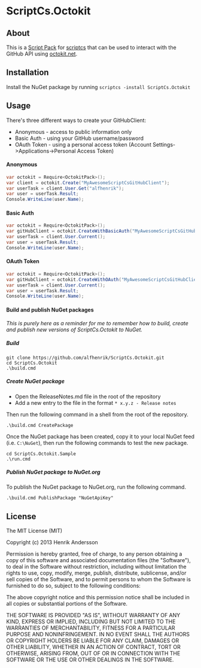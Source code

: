 ScriptCs.Octokit
==============================

## About
This is a [Script Pack](https://github.com/scriptcs/scriptcs/wiki) for [scriptcs](https://github.com/scriptcs/scriptcs) that can be used to interact with the GitHub API using [octokit.net](https://github.com/octokit/octokit.net).

## Installation

Install the NuGet package by running `scriptcs -install ScriptCs.Octokit`

## Usage

There's three different ways to create your GitHubClient:
- Anonymous - access to public information only
- Basic Auth - using your GitHub username/password
- OAuth Token - using a personal access token (Account Settings->Applications->Personal Access Token)

#### Anonymous
```csharp
var octokit = Require<OctokitPack>();
var client = octokit.Create("MyAwesomeScriptCsGitHubClient");
var userTask = client.User.Get("alfhenrik");
var user = userTask.Result;
Console.WriteLine(user.Name);
```

#### Basic Auth
```csharp
var octokit = Require<OctokitPack>();
var gitHubClient = octokit.CreateWithBasicAuth("MyAwesomeScriptCsGitHubClient", "myusername", "mypassword");
var userTask = client.User.Current();
var user = userTask.Result;
Console.WriteLine(user.Name);
```

#### OAuth Token
```csharp
var octokit = Require<OctokitPack>();
var gitHubClient = octokit.CreateWithOAuth("MyAwesomeScriptCsGitHubClient", "myusername", "myoauthtoken");
var userTask = client.User.Current();
var user = userTask.Result;
Console.WriteLine(user.Name);
```

#### Build and publish NuGet packages

_This is purely here as a reminder for me to remember how to build, create and publish new versions of ScriptCs.Octokit to NuGet._

##### Build
```
git clone https://github.com/alfhenrik/ScriptCs.Octokit.git
cd ScriptCs.Octokit
.\build.cmd
```

##### Create NuGet package
 - Open the ReleaseNotes.md file in the root of the repository
 - Add a new entry to the file in the format `* x.y.z - Release notes`

Then run the following command in a shell from the root of the repository.
```
.\build.cmd CreatePackage
```
Once the NuGet package has been created, copy it to your local NuGet feed (i.e. `C:\NuGet`), then run the following commands to test the new package.
```
cd ScriptCs.Octokit.Sample
.\run.cmd
```

##### Publish NuGet package to NuGet.org
To publish the NuGet package to NuGet.org, run the following command.
```
.\build.cmd PublishPackage "NuGetApiKey"
```

## License

The MIT License (MIT)

Copyright (c) 2013 Henrik Andersson

Permission is hereby granted, free of charge, to any person obtaining a copy
of this software and associated documentation files (the "Software"), to deal
in the Software without restriction, including without limitation the rights
to use, copy, modify, merge, publish, distribute, sublicense, and/or sell
copies of the Software, and to permit persons to whom the Software is
furnished to do so, subject to the following conditions:

The above copyright notice and this permission notice shall be included in
all copies or substantial portions of the Software.

THE SOFTWARE IS PROVIDED "AS IS", WITHOUT WARRANTY OF ANY KIND, EXPRESS OR
IMPLIED, INCLUDING BUT NOT LIMITED TO THE WARRANTIES OF MERCHANTABILITY,
FITNESS FOR A PARTICULAR PURPOSE AND NONINFRINGEMENT. IN NO EVENT SHALL THE
AUTHORS OR COPYRIGHT HOLDERS BE LIABLE FOR ANY CLAIM, DAMAGES OR OTHER
LIABILITY, WHETHER IN AN ACTION OF CONTRACT, TORT OR OTHERWISE, ARISING FROM,
OUT OF OR IN CONNECTION WITH THE SOFTWARE OR THE USE OR OTHER DEALINGS IN
THE SOFTWARE.
